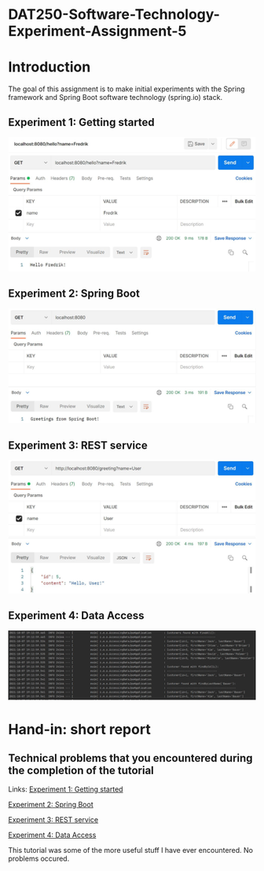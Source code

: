 # DAT250-Software-Technology-Experiment-Assignment-5

# Introduction

The goal of this assignment is to make initial experiments with the Spring framework and Spring Boot software technology (spring.io) stack.

## Experiment 1: Getting started
<img src="extra\getting_started.JPG" width="600">


## Experiment 2: Spring Boot
<img src="extra\spring_boot.JPG" width="600">


## Experiment 3: REST service
<img src="extra\REST_service.JPG" width="600">


## Experiment 4: Data Access
<img src="extra\data_access.JPG" width="600">


# Hand-in: short report

## Technical problems that you encountered during the completion of the tutorial

Links:
[Experiment 1: Getting started]()

[Experiment 2: Spring Boot]()

[Experiment 3: REST service]()

[Experiment 4: Data Access]()

This tutorial was some of the more useful stuff I have ever encountered. No problems occured.